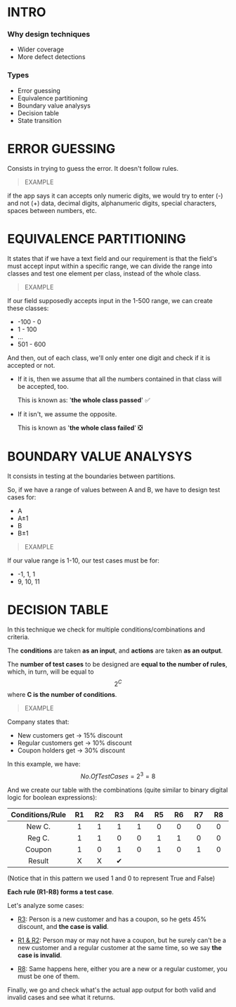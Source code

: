 # INTRO

### Why design techniques

- Wider coverage
- More defect detections

### Types

- Error guessing
- Equivalence partitioning
- Boundary value analysys
- Decision table
- State transition



# ERROR GUESSING

Consists in trying to guess the error. It doesn't follow rules.

> EXAMPLE

if the app says it can accepts only numeric digits, we would try to enter (-) and not (+) data, decimal digits, alphanumeric digits, special characters, spaces between numbers, etc.



# EQUIVALENCE PARTITIONING

It states that if we have a text field and our requirement is that the field's must accept input within a specific range, we can divide the range into classes and test one element per class, instead of the whole class.

> EXAMPLE

If our field supposedly accepts input in the 1-500 range, we can create these classes:

- -100 - 0
- 1 - 100
- ...
- 501 - 600

And then, out of each class, we'll only enter one digit and check if it is accepted or not.

- If it is, then we assume that all the numbers contained in that class will be accepted, too.

  This is known as: '**the whole class passed**' ✅

- If it isn't, we assume the opposite.

  This is known as '**the whole class failed**' ❎



# BOUNDARY VALUE ANALYSYS

It consists in testing at the boundaries between partitions.

So, if we have a range of values between A and B, we have to design test cases for:

- A
- A±1
- B
- B±1

> EXAMPLE

If our value range is 1-10, our test cases must be for:

- -1, 1, 1
- 9, 10, 11



# DECISION TABLE

In this technique we check for multiple conditions/combinations and criteria.

The **conditions** are taken **as an input**, and **actions** are taken **as an output**.

The **number of test cases** to be designed are **equal to the number of rules**, which, in turn, will be equal to 
$$
2^C
$$
where **C is the number of conditions**.



> EXAMPLE

Company states that:

- New customers get       ->   15% discount
- Regular customers get  ->   10% discount
- Coupon holders get       ->   30% discount



In this example, we have:
$$
No. Of Test Cases = 2^3 = 8
$$


And we create our table with the combinations (quite similar to binary digital logic for boolean expressions):

<table style="width: 100%; text-align: center; vertical-align: middle; border-collapse: collapse;">
    <thead>
        <tr>
            <th width="11%">Conditions/Rule</th>
            <th width="11%">R1</th>
            <th width="11%">R2</th>
            <th width="11%">R3</th>
            <th width="11%">R4</th>
            <th width="11%">R5</th>
            <th width="11%">R6</th>
            <th width="11%">R7</th>
            <th width="11%">R8</th>
        </tr>
    </thead>
    <tbody>
        <tr>
            <td>New C.</td>
            <td>1</td>
            <td>1</td>
            <td>1</td>
            <td>1</td>
            <td>0</td>
            <td>0</td>
            <td>0</td>
            <td>0</td>
        </tr>
        <tr>
            <td>Reg C.</td>
            <td>1</td>
            <td>1</td>
            <td>0</td>
            <td>0</td>
            <td>1</td>
            <td>1</td>
            <td>0</td>
            <td>0</td>
        </tr>
        <tr>
            <td>Coupon</td>
            <td>1</td>
            <td>0</td>
            <td>1</td>
            <td>0</td>
            <td>1</td>
            <td>0</td>
            <td>1</td>
            <td>0</td>
        </tr>
        <tr>
            <td>Result</td>
            <td>X</td>
            <td>X</td>
            <td>✔</td>
            <td> </td>
            <td> </td>
            <td> </td>
            <td> </td>
            <td> </td>
        </tr>
    </tbody>
</table>

(Notice that in this pattern we used 1 and 0 to represent True and False)

**Each rule (R1-R8) forms a test case**.

Let's analyze some cases:

- <u>R3</u>: Person is a new customer and has a coupon, so he gets 45% discount, and **the case is valid**.

- <u>R1 & R2</u>: Person may or may not have a coupon, but he surely can't be a new customer and a regular customer at the same time, so we say **the case is invalid**.
- <u>R8</u>: Same happens here, either you are a new or a regular customer, you must be one of them.

Finally, we go and check what's the actual app output for both valid and invalid cases and see what it returns.
